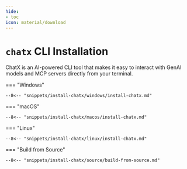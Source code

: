 ```yaml
---
hide:
- toc
icon: material/download
---
```


# `chatx` CLI Installation

ChatX is an AI-powered CLI tool that makes it easy to interact with GenAI models and MCP servers directly from your terminal.

=== "Windows"
    
    --8<-- "snippets/install-chatx/windows/install-chatx.md"

=== "macOS"
    
    --8<-- "snippets/install-chatx/macos/install-chatx.md"

=== "Linux"
    
    --8<-- "snippets/install-chatx/linux/install-chatx.md"

=== "Build from Source"
    
    --8<-- "snippets/install-chatx/source/build-from-source.md"

